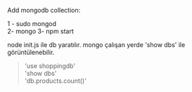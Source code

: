 Add mongodb collection:  


1 - sudo mongod  
2-  mongo
3-  npm start

node init.js ile db yaratılır. mongo çalışan yerde 'show dbs' ile görüntülenebilir.  
> 'use shoppingdb'    
> 'show dbs'  
> 'db.products.count()'  


